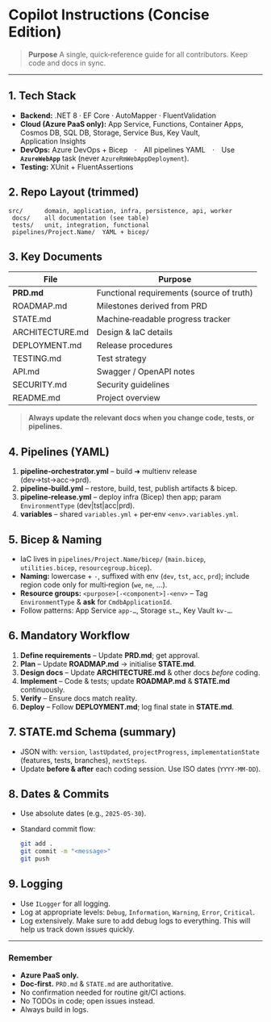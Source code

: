 # Copilot Instructions (Concise Edition)

> **Purpose** A single, quick‑reference guide for all contributors. Keep code and docs in sync.

---

## 1. Tech Stack

- **Backend:** .NET 8 · EF Core · AutoMapper · FluentValidation
- **Cloud (Azure PaaS only):** App Service, Functions, Container Apps, Cosmos DB, SQL DB, Storage, Service Bus, Key Vault, Application Insights
- **DevOps:** Azure DevOps + Bicep · All pipelines YAML · Use **`AzureWebApp`** task (never `AzureRmWebAppDeployment`).
- **Testing:** XUnit + FluentAssertions

## 2. Repo Layout (trimmed)

```
src/      domain, application, infra, persistence, api, worker
 docs/    all documentation (see table)
 tests/   unit, integration, functional
 pipelines/Project.Name/  YAML + bicep/
```

## 3. Key Documents

| File            | Purpose                                   |
| --------------- | ----------------------------------------- |
| **PRD.md**      | Functional requirements (source of truth) |
| ROADMAP.md      | Milestones derived from PRD               |
| STATE.md        | Machine‑readable progress tracker         |
| ARCHITECTURE.md | Design & IaC details                      |
| DEPLOYMENT.md   | Release procedures                        |
| TESTING.md      | Test strategy                             |
| API.md          | Swagger / OpenAPI notes                   |
| SECURITY.md     | Security guidelines                       |
| README.md       | Project overview                          |

> **Always update the relevant docs when you change code, tests, or pipelines.**

## 4. Pipelines (YAML)

1. **pipeline‑orchestrator.yml** – build ➜ multienv release (dev→tst→acc→prd).
2. **pipeline‑build.yml** – restore, build, test, publish artifacts & bicep.
3. **pipeline‑release.yml** – deploy infra (Bicep) then app; param `EnvironmentType` (dev|tst|acc|prd).
4. **variables** – shared `variables.yml` + per‑env `<env>.variables.yml`.

## 5. Bicep & Naming

- IaC lives in `pipelines/Project.Name/bicep/` (`main.bicep`, `utilities.bicep`, `resourcegroup.bicep`).
- **Naming:** lowercase + `-`, suffixed with env (`dev`, `tst`, `acc`, `prd`); include region code only for multi‑region (`we`, `ne`, …).
- **Resource groups:** `<purpose>[-<component>]-<env>` – Tag `EnvironmentType` & **ask** for `CmdbApplicationId`.
- Follow patterns: App Service `app‑…`, Storage `st…`, Key Vault `kv‑…`.

## 6. Mandatory Workflow

1. **Define requirements** – Update **PRD.md**; get approval.
2. **Plan** – Update **ROADMAP.md** → initialise **STATE.md**.
3. **Design docs** – Update **ARCHITECTURE.md** & other docs _before_ coding.
4. **Implement** – Code & tests; update **ROADMAP.md** & **STATE.md** continuously.
5. **Verify** – Ensure docs match reality.
6. **Deploy** – Follow **DEPLOYMENT.md**; log final state in **STATE.md**.

## 7. STATE.md Schema (summary)

- JSON with: `version`, `lastUpdated`, `projectProgress`, `implementationState` (features, tests, branches), `nextSteps`.
- Update **before & after** each coding session. Use ISO dates (`YYYY‑MM‑DD`).

## 8. Dates & Commits

- Use absolute dates (e.g., `2025‑05‑30`).
- Standard commit flow:

  ```bash
  git add .
  git commit -m "<message>"
  git push
  ```

## 9. Logging

- Use `ILogger` for all logging.
- Log at appropriate levels: `Debug`, `Information`, `Warning`, `Error`, `Critical`.
- Log extensively. Make sure to add debug logs to everything. This will help us track down issues quickly.

---

### Remember

- **Azure PaaS only.**
- **Doc‑first.** `PRD.md` & `STATE.md` are authoritative.
- No confirmation needed for routine git/CI actions.
- No TODOs in code; open issues instead.
- Always build in logs.
